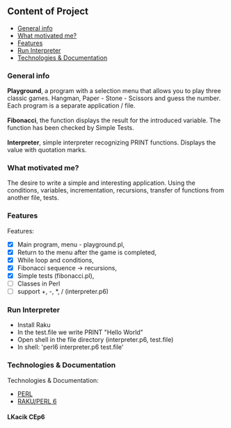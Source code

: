 ## Content of Project

- [General info](#general-info)
- [What motivated me?](#what-motivated-me)
- [Features](#features)
- [Run Interpreter](#run-interpreter)
- [Technologies & Documentation](#technologies--documentation)

 
### General info
<b>Playground</b>, a program with a selection menu that allows you to play three classic games. Hangman, Paper - Stone - Scissors and guess the number. 
Each program is a separate application / file.<br /><br />
<b>Fibonacci</b>, the function displays the result for the introduced variable. The function has been checked by Simple Tests.<br /><br />
<b>Interpreter</b>, simple interpreter recognizing PRINT functions. Displays the value with quotation marks.
 
### What motivated me?
The desire to write a simple and interesting application. Using the conditions, variables, incrementation,
recursions, transfer of functions from another file, tests.
 
### Features
Features:
- [x] Main program, menu - playground.pl,
- [x] Return to the menu after the game is completed,
- [x] While loop and conditions,
- [x] Fibonacci sequence -> recursions,
- [x] Simple tests (fibonacci.pl),
- [ ] Classes in Perl
- [ ] support +, -, *, / (interpreter.p6)

### Run Interpreter
- Install Raku
- In the test.file we write PRINT "Hello World"
- Open shell in the file directory (interpreter.p6, test.file)
- In shell: 'perl6 interpreter.p6 test.file'

### Technologies & Documentation
Technologies & Documentation:
- [PERL](https://perldoc.perl.org/perl)
- [RAKU/PERL 6](https://docs.raku.org/language.html)


#### LKacik CEp6
